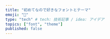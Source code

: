 ```yaml
---
title: "初めてなので好きなフォントとテーマ"
emoji: "🤖"
type: "tech" # tech: 技術記事 / idea: アイデア
topics: ["font", "theme"]
published: false
---
```


